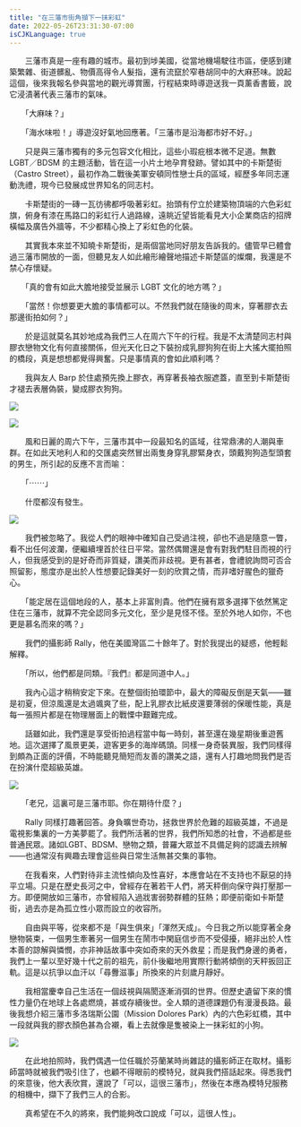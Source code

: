 ```yaml
---
title: "在三藩市街角擷下一抹彩虹"
date: 2022-05-26T23:31:30-07:00
isCJKLanguage: true
---
```


　　三藩市真是一座有趣的城市。最初到埗美國，從當地機場駛往市區，便感到建築繁雜、街道髒亂、物價高得令人髮指，還有流竄於窄巷胡同中的大麻菸味。說起這個，後來我報名參與當地的觀光導賞團，行程結束時導遊送我一頁薰香書籤，說它浸漬著代表三藩市的氣味。

　　「大麻味？」

　　「海水味啦！」導遊沒好氣地回應著。「三藩市是沿海都市好不好。」

　　只是與三藩市獨有的多元包容文化相比，這些小瑕疪根本微不足道。無數 LGBT／BDSM 的主題活動，皆在這一小片土地孕育發跡。譬如其中的卡斯楚街（Castro Street），最初作為二戰後美軍安頓同性戀士兵的區域，經歷多年同志運動洗禮，現今已發展成世界知名的同志村。

　　卡斯楚街的一磚一瓦彷彿都呼吸著彩虹。抬頭有佇立於建築物頂端的六色彩虹旗，俯身有漆在馬路口的彩虹行人過路線，遠眺近望皆能看見大小企業商店的招牌橫幅及廣告外牆等，不少都精心換上了彩虹色的化裝。

　　其實我本來並不知曉卡斯楚街，是兩個當地同好朋友告訴我的。儘管早已體會過三藩市開放的一面，但聽見友人如此繪形繪聲地描述卡斯楚區的燦爛，我還是不禁心存懷疑。

　　「真的會有如此大膽地接受並展示 LGBT 文化的地方嗎？」

　　「當然！你想要更大膽的事情都可以。不然我們就在隨後的周末，穿著膠衣去那邊街拍如何？」

　　於是這就莫名其妙地成為我們三人在周六下午的行程。我是不太清楚同志村與膠衣戀物文化有何直接關係，但光天化日之下裝扮成乳膠狗狗在街上大搖大擺拍照的橋段，真是想想都覺得興奮。只是事情真的會如此順利嗎？

　　我與友人 Barp 於住處預先換上膠衣，再穿著長袖衣服遮蓋，直至到卡斯楚街才褪去表層偽裝，變成膠衣狗狗。

![](https://i.imgur.com/FjDE2Xy.jpg)

![](https://i.imgur.com/eEqCmmU.jpg)

　　風和日麗的周六下午，三藩市其中一段最知名的區域，往常鼎沸的人潮與車群。在如此天地利人和的交匯處突然冒出兩隻身穿乳膠緊身衣，頭戴狗狗造型頭套的男生，所引起的反應不言而喻：

　　「⋯⋯」

　　什麼都沒有發生。

![](https://i.imgur.com/ODSPSzD.jpg)

　　我們被忽略了。我從人們的眼神中確知自己受過注視，卻也不過是隨意一瞥，看不出任何波瀾，便繼續埋首於往日平常。當然偶爾還是會有對我們駐目而視的行人，但我感受到的是好奇而非質疑，讚美而非歧視。更有甚者，會禮貌詢問可否合照留影，態度亦是出於人性想要記錄美好一刻的欣賞之情，而非嗜好腥色的獵奇心。

　　「能定居在這個地段的人，基本上非富則貴。他們在擁有眾多選擇下依然篤定住在三藩市，就算不完全認同多元文化，至少是見怪不怪。至於外地人如你，不也更是慕名而來的嗎？」

　　我們的攝影師 Rally，他在美國灣區二十餘年了。對於我提出的疑惑，他輕鬆解釋。

　　「所以，他們都是同類。『我們』都是同道中人。」

　　我內心這才稍稍安定下來。在整個街拍環節中，最大的障礙反倒是天氣——雖是初夏，但涼風還是太過颯爽了些，配上乳膠衣比紙皮還要薄弱的保暖性能，真是每一張照片都是在物理層面上的戰慄中艱難完成。

　　話雖如此，我們還是享受街拍過程當中每一時刻，甚至還在幾星期後重遊舊地。這次選擇了風景更美，遊客更多的海岸碼頭。同樣一身奇裝異服，我們同樣得到頗為正面的評價，不時能聽見簡短而友善的讚美之語，還有人打趣地問我們是否在扮演什麼超級英雄。

![](https://i.imgur.com/7SJnEZH.jpg)

　　「老兄，這裏可是三藩市耶。你在期待什麼？」

　　Rally 同樣打趣著回答。身負曠世奇功，拯救世界於危難的超級英雄，不過是電視影集裏的一方美夢罷了。我們所活著的世界，我們所知悉的社會，不過都是些普通民眾。諸如LGBT、BDSM、戀物之類，普羅大眾並不具備足夠的認識去辨解——也通常沒有興趣去理會這些與日常生活無甚交集的事物。

　　在我看來，人們對待非主流性傾向及性喜好，本應會站在不支持也不厭惡的持平立場。只是在歷史長河之中，曾經存在著若干人們，將天秤倒向保守與打壓那一方。即便開放如三藩市，亦曾經陷入過戕害弱勢群體的狂熱；即便前衛如卡斯楚街，過去亦是為孤立性小眾而設立的收容所。

　　自由與平等，從來都不是「與生俱來」「渾然天成」。今日我之所以能穿著全身戀物裝束，一個男生牽著另一個男生在鬧市中閑庭信步而不受侵擾，絕非出於人性本善的諒解與憐憫，亦非神話故事中突如奇來的天外救星；而是我們身邊的勇者，我們上一輩以至好幾十代之前的祖先，前仆後繼地用實際行動將傾倒的天秤扳回正軌。這是以抗爭以血汗以「尋釁滋事」所換來的片刻歲月靜好。

　　我相當慶幸自己生活在一個歧視與隔閡逐漸消弭的世界。但歷史遺留下來的慣性力量仍在地球上各處燃燒，甚或存續後世。全人類的道德課題仍有漫漫長路。最後我想介紹三藩市多洛瑞斯公園（Mission Dolores Park）內的六色彩虹橋，其中一段就與我的膠衣顏色甚為合襯，看上去就像是隻被染上一抹彩虹的小狗。

![](https://i.imgur.com/c4UDBMb.jpg)

　　在此地拍照時，我們偶遇一位任職於芬蘭某時尚雜誌的攝影師正在取材。攝影師當時就被我們吸引住了，也顧不得眼前的模特兒，就與我們搭話起來。得悉我們的來意後，他大表欣賞，還說了「可以，這很三藩市」，然後在本應為模特兒服務的相機中，擷下了我們三人的合影。

　　真希望在不久的將來，我們能夠改口說成「可以，這很人性」。

